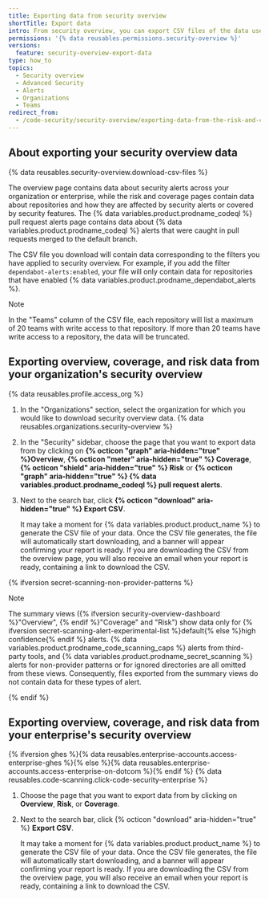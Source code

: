 ```yaml
---
title: Exporting data from security overview
shortTitle: Export data
intro: From security overview, you can export CSV files of the data used for your organization or enterprise's overview, risk, coverage, and {% data variables.product.prodname_codeql %} pull request alerts pages.
permissions: '{% data reusables.permissions.security-overview %}'
versions:
  feature: security-overview-export-data
type: how_to
topics:
  - Security overview
  - Advanced Security
  - Alerts
  - Organizations
  - Teams
redirect_from:
  - /code-security/security-overview/exporting-data-from-the-risk-and-coverage-pages
---
```


## About exporting your security overview data

{% data reusables.security-overview.download-csv-files %}

The overview page contains data about security alerts across your organization or enterprise, while the risk and coverage pages contain data about repositories and how they are affected by security alerts or covered by security features. The {% data variables.product.prodname_codeql %} pull request alerts page contains data about {% data variables.product.prodname_codeql %} alerts that were caught in pull requests merged to the default branch.

The CSV file you download will contain data corresponding to the filters you have applied to security overview. For example, if you add the filter `dependabot-alerts:enabled`, your file will only contain data for repositories that have enabled {% data variables.product.prodname_dependabot_alerts %}.

> [!NOTE]
> In the "Teams" column of the CSV file, each repository will list a maximum of 20 teams with write access to that repository. If more than 20 teams have write access to a repository, the data will be truncated.

## Exporting overview, coverage, and risk data from your organization's security overview

{% data reusables.profile.access_org %}
1. In the "Organizations" section, select the organization for which you would like to download security overview data.
{% data reusables.organizations.security-overview %}
1. In the "Security" sidebar, choose the page that you want to export data from by clicking on **{% octicon "graph" aria-hidden="true" %}Overview**, **{% octicon "meter" aria-hidden="true" %} Coverage**, **{% octicon "shield" aria-hidden="true" %} Risk** or **{% octicon "graph" aria-hidden="true" %} {% data variables.product.prodname_codeql %} pull request alerts**.
1. Next to the search bar, click **{% octicon "download" aria-hidden="true" %} Export CSV**.

    It may take a moment for {% data variables.product.product_name %} to generate the CSV file of your data. Once the CSV file generates, the file will automatically start downloading, and a banner will appear confirming your report is ready. If you are downloading the CSV from the overview page, you will also receive an email when your report is ready, containing a link to download the CSV.

{% ifversion secret-scanning-non-provider-patterns %}

> [!NOTE]
> The summary views ({% ifversion security-overview-dashboard %}"Overview", {% endif %}"Coverage" and "Risk") show data only for {% ifversion secret-scanning-alert-experimental-list %}default{% else %}high confidence{% endif %} alerts. {% data variables.product.prodname_code_scanning_caps %} alerts from third-party tools, and {% data variables.product.prodname_secret_scanning %} alerts for non-provider patterns or for ignored directories are all omitted from these views. Consequently, files exported from the summary views do not contain data for these types of alert.

{% endif %}

## Exporting overview, coverage, and risk data from your enterprise's security overview

{% ifversion ghes %}{% data reusables.enterprise-accounts.access-enterprise-ghes %}{% else %}{% data reusables.enterprise-accounts.access-enterprise-on-dotcom %}{% endif %}
{% data reusables.code-scanning.click-code-security-enterprise %}
1. Choose the page that you want to export data from by clicking on **Overview**, **Risk**, or **Coverage**.
1. Next to the search bar, click {% octicon "download" aria-hidden="true" %} **Export CSV**.

    It may take a moment for {% data variables.product.product_name %} to generate the CSV file of your data. Once the CSV file generates, the file will automatically start downloading, and a banner will appear confirming your report is ready. If you are downloading the CSV from the overview page, you will also receive an email when your report is ready, containing a link to download the CSV.
